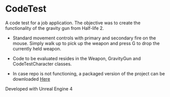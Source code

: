 # CodeTest
A code test for a job application. The objective was to create the functionality of the gravity gun from Half-life 2. 

* Standard movement controls with primary and secondary fire on the mouse. Simply walk up to pick up the weapon and press G to drop the currently held weapon.

* Code to be evaluated resides in the Weapon, GravityGun and CodeTestCharacter classes.

* In case repo is not functioning, a packaged version of the project can be downloaded [Here](https://drive.google.com/open?id=1criXWlko-77IOWW_5WidK3jw5DUZbzy5)

Developed with Unreal Engine 4


